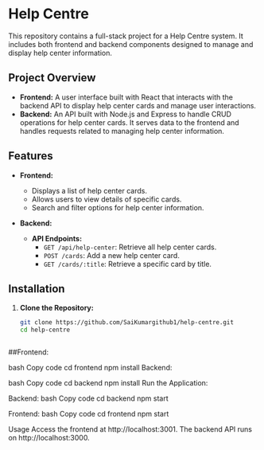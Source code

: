 # Help Centre

This repository contains a full-stack project for a Help Centre system. It includes both frontend and backend components designed to manage and display help center information.

## Project Overview

- **Frontend:** A user interface built with React that interacts with the backend API to display help center cards and manage user interactions.
- **Backend:** An API built with Node.js and Express to handle CRUD operations for help center cards. It serves data to the frontend and handles requests related to managing help center information.

## Features

- **Frontend:**
  - Displays a list of help center cards.
  - Allows users to view details of specific cards.
  - Search and filter options for help center information.

- **Backend:**
  - **API Endpoints:**
    - `GET /api/help-center`: Retrieve all help center cards.
    - `POST /cards`: Add a new help center card.
    - `GET /cards/:title`: Retrieve a specific card by title.

## Installation

1. **Clone the Repository:**

   ```bash
   git clone https://github.com/SaiKumargithub1/help-centre.git
   cd help-centre



##Frontend:

bash
Copy code
cd frontend
npm install
Backend:

bash
Copy code
cd backend
npm install
Run the Application:

Backend:
bash
Copy code
cd backend
npm start

Frontend:
bash
Copy code
cd frontend
npm start

Usage
Access the frontend at http://localhost:3001.
The backend API runs on http://localhost:3000.
